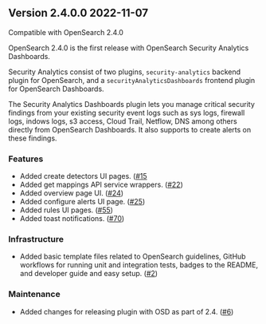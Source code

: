 ## Version 2.4.0.0 2022-11-07

Compatible with OpenSearch 2.4.0

OpenSearch 2.4.0 is the first release with OpenSearch Security Analytics Dashboards.

Security Analytics consist of two plugins, `security-analytics` backend plugin for OpenSearch, and a `securityAnalyticsDashboards` frontend plugin for OpenSearch Dashboards.

The Security Analytics Dashboards plugin lets you manage critical security findings from your existing security event logs such as sys logs, firewall logs, indows logs, s3 access, Cloud Trail, Netflow, DNS among others directly from OpenSearch Dashboards. It also supports to create alerts on these findings.

### Features
* Added create detectors UI pages. ([#15](https://github.com/opensearch-project/security-analytics-dashboards-plugin/pull/15)
* Added get mappings API service wrappers. ([#22](https://github.com/opensearch-project/security-analytics-dashboards-plugin/pull/22))
* Added overview page UI. ([#24](https://github.com/opensearch-project/security-analytics-dashboards-plugin/pull/24))
* Added configure alerts UI page. ([#25](https://github.com/opensearch-project/security-analytics-dashboards-plugin/pull/25))
* Added rules UI pages. ([#55](https://github.com/opensearch-project/security-analytics-dashboards-plugin/pull/55))
* Added toast notifications. ([#70](https://github.com/opensearch-project/security-analytics-dashboards-plugin/pull/70))

### Infrastructure
* Added basic template files related to OpenSearch guidelines, GitHub workflows for running unit and integration tests, badges to the README, and developer guide and easy setup. ([#2](https://github.com/opensearch-project/security-analytics-dashboards-plugin/pull/2))

### Maintenance
* Added changes for releasing plugin with OSD as part of 2.4. ([#6](https://github.com/opensearch-project/security-analytics-dashboards-plugin/pull/6))

